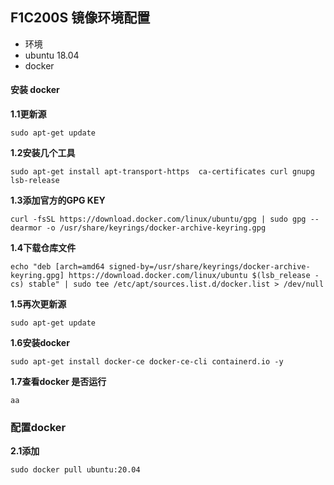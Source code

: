 ## F1C200S 镜像环境配置 
* 环境
* ubuntu 18.04
* docker
#### 安装 docker
**1.1更新源**
```
sudo apt-get update
```
**1.2安装几个工具**
```shell
sudo apt-get install apt-transport-https  ca-certificates curl gnupg lsb-release
```
**1.3添加官方的GPG KEY**
```
curl -fsSL https://download.docker.com/linux/ubuntu/gpg | sudo gpg --dearmor -o /usr/share/keyrings/docker-archive-keyring.gpg
```
**1.4下载仓库文件**
```
echo "deb [arch=amd64 signed-by=/usr/share/keyrings/docker-archive-keyring.gpg] https://download.docker.com/linux/ubuntu $(lsb_release -cs) stable" | sudo tee /etc/apt/sources.list.d/docker.list > /dev/null
```
**1.5再次更新源**
```
sudo apt-get update
```
**1.6安装docker** 
```shell
sudo apt-get install docker-ce docker-ce-cli containerd.io -y
```
**1.7查看docker 是否运行**
```
aa
```
### 配置docker
**2.1添加**
```
sudo docker pull ubuntu:20.04
```

>

<!--stackedit_data:
eyJoaXN0b3J5IjpbLTE2MDUwNzY0MzUsODU5MjMwMTMzXX0=
-->